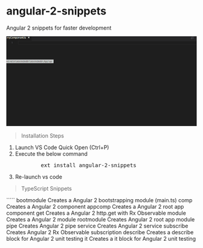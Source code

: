 # angular-2-snippets
Angular 2 snippets for faster development

![Use Extension](images/guide.gif)

<blockquote><!--block-->Installation Steps</blockquote>
<ol><li><!--block-->Launch VS Code Quick Open (Ctrl+P)</li><li><!--block-->Execute the below command</li><pre><!--block-->&nbsp; &nbsp; &nbsp; &nbsp; ext install angular-2-snippets</pre><li><!--block-->Re-launch vs code</li></ol><div><!--block--></div>

<blockquote><!--block-->TypeScript Snippets</blockquote>
`````
bootmodule      		            Creates a Angular 2 bootstrapping module (main.ts)
comp            	    		      Creates a Angular 2 component
appcomp     		                Creates a Angular 2 root app component
get               			        Creates a Angular 2 http.get with Rx Observable
module    			                Creates a Angular 2 module
rootmodule 		                  Creates Angular 2 root app module
pipe        			              Creates Angular 2 pipe
service     		                Creates Angular 2 service
subscribe   		                Creates Angular 2 Rx Observable subscription
describe    	                  Creates a describe block for Angular 2 unit testing
it 					                    Creates a it block for Angular 2 unit testing
